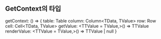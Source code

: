 ## GetContext의 타입
getContext: () => {
  table: Table<TData>
  column: Column<TData, TValue>
  row: Row<TData>
  cell: Cell<TData, TValue>
  getValue: <TTValue = TValue,>() => TTValue
  renderValue: <TTValue = TValue,>() => TTValue | null
}

